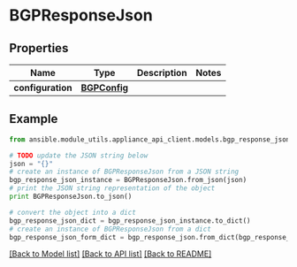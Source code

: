 # BGPResponseJson


## Properties

Name | Type | Description | Notes
------------ | ------------- | ------------- | -------------
**configuration** | [**BGPConfig**](BGPConfig.md) |  | 

## Example

```python
from ansible.module_utils.appliance_api_client.models.bgp_response_json import BGPResponseJson

# TODO update the JSON string below
json = "{}"
# create an instance of BGPResponseJson from a JSON string
bgp_response_json_instance = BGPResponseJson.from_json(json)
# print the JSON string representation of the object
print BGPResponseJson.to_json()

# convert the object into a dict
bgp_response_json_dict = bgp_response_json_instance.to_dict()
# create an instance of BGPResponseJson from a dict
bgp_response_json_form_dict = bgp_response_json.from_dict(bgp_response_json_dict)
```
[[Back to Model list]](../README.md#documentation-for-models) [[Back to API list]](../README.md#documentation-for-api-endpoints) [[Back to README]](../README.md)


